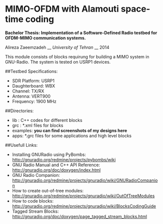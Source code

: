 # MIMO-OFDM with Alamouti space-time coding
**Bachelor Thesis: Implementation of a Software-Defined Radio testbed for OFDM-MIMO communication systems.**


Alireza Zaeemzadeh __ *University of Tehran* __ 2014

This module consists of blocks requirung for building a MIMO system in GNU-Radio. The system is tested on USRP1 devices.

##Testbed Specifications:
* SDR Platform: USRP1
* Daughterboard: WBX
* Channel: TX/RX
* Antenna: VERT900
* Frequency: 1900 MHz

##Directories:
* lib : C++ codes for different blocks
* grc : *.xml files for blocks
* examples: **you can find screenshots of my designs here**
* apps: *.grc files for some applications and high level blocks 

##Usefull Links:
* Installing GNURadio using PyBombs: http://gnuradio.org/redmine/projects/pybombs/wiki
* GNU Radio Manual and C++ API Reference: http://gnuradio.org/doc/doxygen/index.html
* GNU Radio Companion: http://gnuradio.org/redmine/projects/gnuradio/wiki/GNURadioCompanion
* How to create out-of-tree modules: http://gnuradio.org/redmine/projects/gnuradio/wiki/OutOfTreeModules
* How to code blocks: http://gnuradio.org/redmine/projects/gnuradio/wiki/BlocksCodingGuide
* Tagged Stream Blocks: http://gnuradio.org/doc/doxygen/page_tagged_stream_blocks.html
